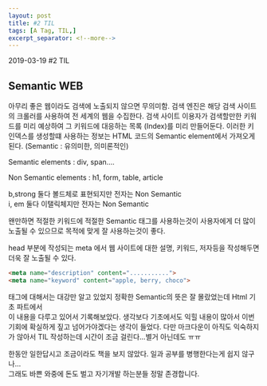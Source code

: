 ```yaml
---
layout: post
title: #2 TIL 
tags: [A Tag, TIL,]
excerpt_separator: <!--more-->
---
```

2019-03-19 #2 TIL
<!--more-->

## Semantic WEB

아무리 좋은 웹이라도 검색에 노출되지 않으면 무의미함. 검색 엔진은 해당 검색 사이트의 크롤러를 사용하여 
전 세계의 웹을 수집한다. 검색 사이트 이용자가 검색할만한 키워드를 미리 예상하여 그 키워드에 대응하는 목록 (Index)를 미리 만들어둔다. 이러한 키 인덱스를 생성할떄 사용하는 정보는 HTML 코드의 Semantic element에서 
가져오게 된다. (Semantic : 유의미한, 의미론적인)

Semantic elements : div, span....

Non Semantic elements : h1, form, table, article

b,strong 둘다 볼드체로 표현되지만 전자는 Non Semantic  
i, em 둘다 이탤릭체지만 전자는 Non Semantic

왠만하면 적절한 키워드에 적절한 Semantic 태그를 사용하는것이 사용자에게 더 많이 노출될 수 있으므로 
목적에 맞게 잘 사용하는것이 좋다.

head 부분에 작성되는 meta 에서 웹 사이트에 대한 설명, 키워드, 저자등을 작성해두면 
더욱 잘 노출될 수 있다. 
~~~html
<meta name="description" content="...........">
<meta name="keyword" content="apple, berry, choco">
~~~




 태그에 대해서는 대강만 알고 있었지 정확한 Semantic의 뜻은 잘 몰랐었는데 Html 기초 파트에서  
 이 내용을 다루고 있어서 기록해보았다. 생각보다 기초에서도 익힐 내용이 많아서 이번기회에 확실하게 짚고   넘어가야겠다는 생각이 들었다. 다만 마크다운이 아직도 익숙하지가 않아서 TIL 작성하는데 시간이 조금   걸린다...별거 아닌데도 ㅠㅠ  

한동안 일한답시고 조금이라도 책을 보지 않았다. 일과 공부를 병행한다는게 쉽지 않구나...  
그래도 바쁜 와중에 돈도 벌고 자기개발 하는분들 정말 존경합니다.